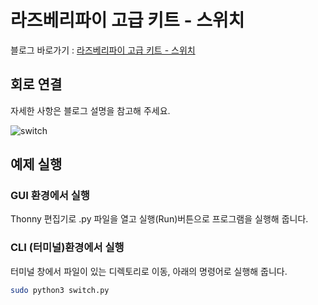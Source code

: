 # 라즈베리파이 고급 키트 - 스위치

블로그 바로가기 : [라즈베리파이 고급 키트 - 스위치](https://blog.naver.com/elepartsblog/221514191890)  

## 회로 연결  

자세한 사항은 블로그 설명을 참고해 주세요.  

![switch](https://blogfiles.pstatic.net/MjAxOTA0MTVfNTcg/MDAxNTU1MzExNDQxOTE5.N5OX1BGuGxqMCG5z_-Iycx6jM-ucQU-Bbdg17reniU0g.ElgkKhgsZm4FAU5sb2WbfSMP8ABdnlNYkbmMNh8NGTog.PNG.elepartsblog/3.PNG?type=w2)  

## 예제 실행  

### GUI 환경에서 실행  

Thonny 편집기로 .py 파일을 열고 실행(Run)버튼으로 프로그램을 실행해 줍니다.  

### CLI (터미널)환경에서 실행  

터미널 창에서 파일이 있는 디렉토리로 이동, 아래의 명령어로 실행해 줍니다.  

```bash
sudo python3 switch.py  
```
